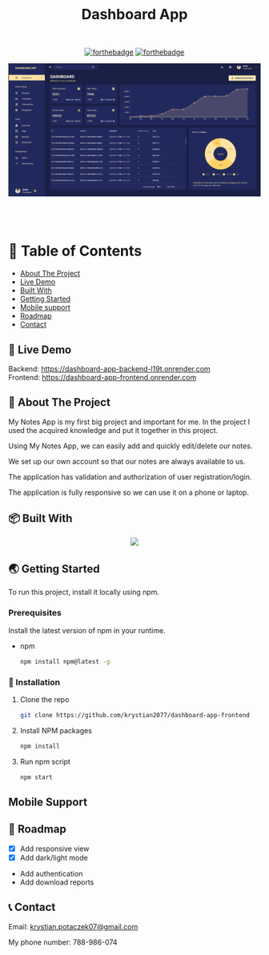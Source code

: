 <br />
<div align="center">
  <h1 style="margin-bottom: 50px">Dashboard App </h1>

[![forthebadge](http://forthebadge.com/images/badges/made-with-javascript.svg)](http://forthebadge.com)
[![forthebadge](http://forthebadge.com/images/badges/built-with-love.svg)](http://forthebadge.com)


 <img src="images/start.png" alt="Start" style="margin-bottom: 50px">
</div>

# 🚩 Table of Contents

- [About The Project](#about-the-project)
- [Live Demo](#live-demo)
- [Built With
  ](#built-with
  )
- [Getting Started
  ](#getting-started)
- [Mobile support](#mobile-support)
- [Roadmap](#roadmap)
- [Contact](#contact)

## 🚀 Live Demo
   Backend: https://dashboard-app-backend-l19t.onrender.com </br>
  Frontend: https://dashboard-app-frontend.onrender.com
  
## 💬 About The Project

My Notes App is my first big project and important for me. In the project I used the acquired knowledge and put it together in this project.

Using My Notes App, we can easily add and quickly edit/delete our notes.

We set up our own account so that our notes are always available to us.

The application has validation and authorization of user registration/login.

The application is fully responsive so we can use it on a phone or laptop.
  
## 📦 Built With

<p align="center">
  <a href="https://skillicons.dev">
    <img src="https://skillicons.dev/icons?i=typescript,nodejs,express,mongodb,react,redux,materialui" />
  </a>
</p>

##  🌏 Getting Started

To run this project, install it locally using npm.

### Prerequisites

Install the latest version of npm in your runtime.
* npm
  ```sh
  npm install npm@latest -g
  ```
  
 ### 🔧 Installation


1. Clone the repo
   ```sh
   git clone https://github.com/krystian2077/dashboard-app-frontend
   ```
3. Install NPM packages
   ```sh
   npm install
   ```
4. Run npm script
   ```sh
   npm start
   ```
## Mobile Support

## 🐾 Roadmap

- [x] Add responsive view
- [x] Add dark/light mode
- Add authentication
- Add download reports


<!-- CONTACT -->
## 📞 Contact

Email: krystian.potaczek07@gmail.com

My phone number: 788-986-074


